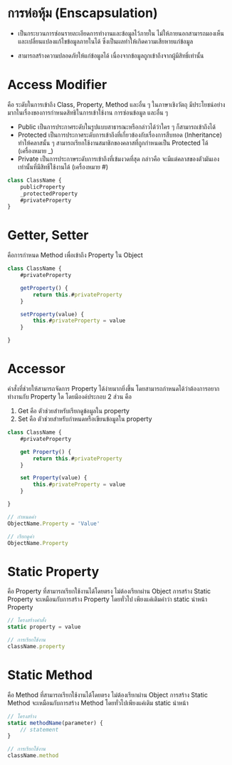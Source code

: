 # การห่อหุ้ม (Enscapsulation)
- เป็นกระบวนการซ่อนรายละเอียดการทำงานและข้อมูลไว้ภายใน 
ไม่ให้ภายนอกสามารถมองเห็นและเปลี่ยนแปลงแก้ไขข้อมูลภายในได้ 
ซึ่งเป็นผลทำให้เกิดความเสียหายแก่ข้อมูล

- สามารถสร้างความปลอดภัยให้แก่ข้อมูลได้ 
เนื่องจากข้อมูลถูกเข้าถึงจากผู้มีสิทธิ์เท่านั้น

# Access Modifier
คือ ระดับในการเข้าถึง Class, Property, Method และอื่น ๆ
ในภาษาเชิงวัตถุ มีประโยชน์อย่างมากในเรื่องของการกำหนดสิทธิในการเข้าใช้งาน
การซ่อนข้อมูล และอื่น ๆ

- Public เป็นการประกาศระดับในรูปแบบสาธารณะหรือกล่าวได้ว่าใคร ๆ ก็สามารถเข้าถึงได้
- Protected เป็นการประกาศระดับการเข้าถึงที่เกี่ยวข้องกับเรื่องการสืบทอด (Inheritance)
ทำให้คลาสนั้น ๆ สามารถเรียกใช้งานสมาชิกของคลาสที่ถูกกำหนดเป็น Protected ได้ (เครื่องหมาย _)
- Private เป็นการประกาษระดับการเข้าถึงที่เข้มงวดที่สุด กล่าวคือ
จะมีแต่คลาสของตัวมันเองเท่านั้นที่มีสิทธิ์ใช้งานได้ (เครื่องหมาย #)

```js
class ClassName {
    publicProperty
    _protectedProperty
    #privateProperty
}
```

# Getter, Setter
คือการกำหนด Method เพื่อเข้าถึง Property ใน Object
```js
class ClassName {
    #privateProperty

    getProperty() {
        return this.#privateProperty
    }

    setProperty(value) {
        this.#privateProperty = value
    }

}
```

# Accessor
คำสั่งที่ช่วยให้สามารถจัดการ Property ได้ง่ายมากยิ่งขึ้น 
โดยสามารถกำหนดได้ว่าต้องการอยากทำงานกับ Property ใด
โดยมีองค์ประกอบ 2 ส่วน คือ
1. Get คือ ตัวช่วยสำหรับเรียกดูข้อมูลใน property
2. Set คือ ตัวช่วยสำหรับกำหนดหรือเขียนข้อมูลใน property

```js
class ClassName {
    #privateProperty

    get Property() {
        return this.#privateProperty
    }

    set Property(value) {
        this.#privateProperty = value
    }

}

// กำหนดค่า
ObjectName.Property = 'Value'

// เรียกดูค่า
ObjectName.Property
```

# Static Property
คือ Property ที่สามารถเรียกใช้งานได้โดยตรง ไม่ต้องเรียกผ่าน Object
การสร้าง Static Property จะเหมือนกับการสร้าง Property โดยทั่วไป
เพียงแค่เติมคำว่า static นำหน้า Property
```js
// โครงสร้างคำสั่ง
static property = value

// การเรียกใช้งาน
className.property
```

# Static Method
คือ Method ที่สามารถเรียกใช้งานได้โดยตรง ไม่ต้องเรียกผ่าน Object 
การสร้าง Static Method จะเหมือนกับการสร้าง Method โดยทั่วไปเพียงแค่เติม static นำหน้า

```js
// โครงสร้าง
static methodName(parameter) {
    // statement
}

// การเรียกใช้งาน
className.method
```